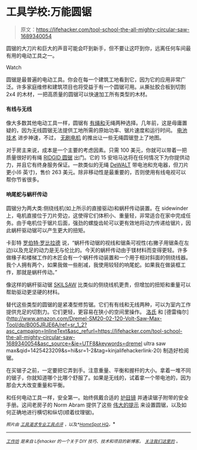 # 工具学校:万能圆锯

> 原文：<https://lifehacker.com/tool-school-the-all-mighty-circular-saw-1689340054>

圆锯的大刀片和巨大的声音可能会吓到新手，但不要让这吓到你，远离任何车间最有用的电动工具之一。

Watch

圆锯是最普遍的电动工具。你会在每一个建筑工地看到它，因为它的应用非常广泛。许多家庭维修和建筑项目也将受益于有一个圆锯可用。从撕扯胶合板到切割 2x4 的木材，一把高质量的圆锯可以快速加工所有类型的木材。

#### 有线与无线

像大多数其他电动工具一样，圆锯有 [有绳和](https://lifehacker.com/corded-or-cordless-which-type-of-tool-do-you-prefer-1629768475)无绳两种选择。几年前，这是毋庸置疑的，因为无线圆锯无法提供工地所需的原始功率、锯片速度和运行时间。 [电池技术](https://lifehacker.com/how-to-choose-the-right-cordless-battery-platform-to-fi-1683742989) 进步神速，不过， [无刷电机](https://lifehacker.com/are-brushless-cordless-tools-worth-the-cost-1652673079) 的推出让一些无绳圆锯登上了地图。

对于房主来说，成本是一个主要的考虑因素。只需 100 美元，你就可以带着一把质量很好的有绳 [RIDGID 圆锯](http://www.homedepot.com/p/RIDGID-15-Amp-7-1-4-in-Circular-Saw-R32022/100618252?N=5yc1vZc2dcZ1z141kh) 出门。它的 15 安培马达将在任何情况下为你提供动力，并且它有终身服务保证。一款类似的无绳 [DeWALT](http://www.homedepot.com/p/DEWALT-20-Volt-Max-Lithium-Ion-Cordless-Circular-Saw-Kit-DCS391P1/205407037?N=5yc1vZc2dcZ1z140i3) 带电池和充电器，但刀片更小(6 英寸)，售价 263 美元。除非移动性是最重要的，否则使用有线电视可以帮你节省很多。

#### 响尾蛇与蜗杆传动

圆锯分为两大类:侧绕线机(如上所示的直接驱动)和蜗杆传动装置。在 sidewinder 上，电机直接位于刀片旁边，这使得它们体积小、重量轻，非常适合在家中完成任务。由于电机位于锯片后面，强劲的螺旋齿轮可以更有效地将动力传递给锯片，因此蜗杆驱动锯可以产生更大的扭矩。

卡彭特 [罗伯特·罗比拉德](http://www.robertrobillardcarpentry.com/) 说，“蜗杆传动锯的视线和锯条可视性(右撇子用锯条在左边)以及充足的动力是无与伦比的。今天的蜗杆传动由于镁材料而变得更轻。许多做椽子和楼梯工作的木匠会有一个蜗杆传动装置和一个用于相对斜面的侧绕线器。我个人拥有两个，如果我做一些削减，我使用较轻的响尾蛇。如果我在做装框工作，那就是蜗杆传动。”

像这样的蜗杆驱动锯 [SKILSAW](http://www.homedepot.com/p/Skil-15-Amp-7-1-4-in-Skilsaw-Worm-Drive-with-Diablo-Blade-SPT77W-22/204955640) 比类似的侧绕线机更贵，但增加的扭矩和重量可以帮助驱动更坚硬的材料。

替代这些类型的圆锯的是紧凑型修剪锯。它们有有线和无线两种，可以为室内工作提供充足的切割力。它们更轻，更容易在狭小的空间里操作。 [洛氏](http://www.amazon.com/Rockwell-RK3441K-Compact-Circular-Saw/dp/B00GTEU0M4?asc_campaign=InlineText&asc_refurl=https://lifehacker.com/tool-school-the-all-mighty-circular-saw-1689340054&asc_source=&tag=kinjalifehackerlink-20) 和 [德雷梅尔](http://www.amazon.com/Dremel-SM20-02-120-Volt-Saw-Max-Tool/dp/B005JRJE6A/ref=sr_1_2?asc_campaign=InlineText&asc_refurl=https://lifehacker.com/tool-school-the-all-mighty-circular-saw-1689340054&asc_source=&ie=UTF8&keywords=dremel ultra saw max&qid=1425423209&s=hi&sr=1-2&tag=kinjalifehackerlink-20) 制造好检阅锯。

在买锯子之前，一定要把它弄到手。注意重量、平衡和握杆的大小。拿着一堆不同的锯子，你就知道哪个比哪个舒服了。如果是无线的，试着拿一个带电池的，因为那会大大改变重量和平衡。

和任何电动工具一样，安全第一。始终佩戴合适的 [护目镜](http://workshop.lifehacker.com/the-safety-gear-every-diyer-should-have-in-their-toolbo-1686535606) 并通读锯子附带的安全手册。这间老房子的 Norm Abram 提供了这些 [伟大的提示](http://www.thisoldhouse.com/toh/article/0,,463950-4,00.html) 来设置圆锯，以及如何正确地进行横切和纵切(顺着纹理锯)。

<small>*照片由*</small> [<small>*工具渴求*</small>](http://toolcrave.com)<small></small>*[<small>*专业工具点评*</small>](http://www.protoolreviews.com/) <small>*，以及*</small>[<small>*HomeSpot HQ*</small>](https://www.flickr.com/photos/86639298@N02/10086933335/in/photolist-4L8hER-4L8hNn-gnmaRH-7wPj1W-6q1Gn3-3qrDSX-3wr34k-5TKHTr-9ioyU5-9PekQk-eNXuQg-73oC23-az34FR-3acqx-3QSF7t-47zEWz-azwFH4-hvF9WU-hvFRfX-e9YbHj-e9SoR6-e9SpYk-e9XVe9-e9Y3zN-e9Y5pm-e9XJ7S-e9Ymn9-e9Y5Lo-e9XTTu-e9Y44N-e9XKtW-e9XR1m-e9SkQX-e9Sfw4-86twBc-dugcMs-azzmu1-azwGN4-ekSzWC-6xwm26-672ck2-8M3P4-8ZV78V-fgrLNc-cJGeSd-pyQtHc-3gP3MB-77SDnr-67k7VP-6ZrkQa)<small>*。*</small>*

* * *

*[*<small>工作坊</small>*](http://workshop.lifehacker.com/) *<small>是来自 Lifehacker 的一个关于 DIY 技巧、技术和项目的新博客。</small>* [*<small>关注我们这里的</small>*](https://twitter.com/WorkshopLH) <small>*。*</small>*
